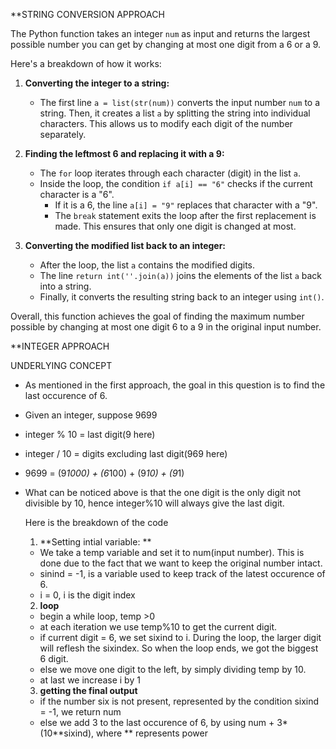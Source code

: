**STRING CONVERSION APPROACH

The Python function takes an integer `num` as input and returns the largest possible number you can get by changing at most one digit from a 6 or a 9. 

Here's a breakdown of how it works:

1. **Converting the integer to a string:** 
   - The first line `a = list(str(num))` converts the input number `num` to a string. Then, it creates a list `a` by splitting the string into individual characters. This allows us to modify each digit of the number separately.

2. **Finding the leftmost 6 and replacing it with a 9:**
   - The `for` loop iterates through each character (digit) in the list `a`.
   - Inside the loop, the condition `if a[i] == "6"` checks if the current character is a "6".
     - If it is a 6, the line `a[i] = "9"` replaces that character with a "9".
     - The `break` statement exits the loop after the first replacement is made. This ensures that only one digit is changed at most.

3. **Converting the modified list back to an integer:**
   - After the loop, the list `a` contains the modified digits.
   - The line `return int(''.join(a))` joins the elements of the list `a` back into a string. 
   - Finally, it converts the resulting string back to an integer using `int()`.

Overall, this function achieves the goal of finding the maximum number possible by changing at most one digit 6 to a 9 in the original input number.


**INTEGER APPROACH

UNDERLYING CONCEPT

- As mentioned in the first approach, the goal in this question is to find the last occurence of 6.
- Given an integer, suppose 9699
- integer % 10 = last digit(9 here)
- integer / 10 = digits excluding last digit(969 here)
- 9699 = (9*1000) + (6*100) + (9*10) + (9*1)
- What can be noticed above is that the one digit is the only digit not divisible by 10, hence integer%10 will always give the last digit.

  Here is the breakdown of the code
  1. **Setting intial variable: **
   - We take a temp variable and set it to num(input number). This is done due to the fact that we want to keep the original number intact.
   - sinind = -1, is a variable used to keep track of the latest occurence of 6.
   - i = 0, i is the digit index

   2. **loop**
   - begin a while loop, temp >0
   - at each iteration we use temp%10 to get the current digit.
   - if current digit = 6, we set sixind to i. During the loop, the larger digit will reflesh the sixindex. So when the loop ends, we got the biggest 6 digit.
   - else we move one digit to the left, by simply dividing temp by 10.
   - at last we increase i by 1
 
  3. **getting the final output**
   - if the number six is not present, represented by the condition sixind = -1, we return num
   - else we add 3 to the last occurence of 6, by using num + 3*(10**sixind), where ** represents power
  
